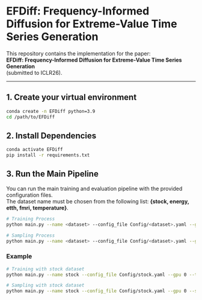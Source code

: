 # EFDiff: Frequency-Informed Diffusion for Extreme-Value Time Series Generation

This repository contains the implementation for the paper:  
**EFDiff: Frequency-Informed Diffusion for Extreme-Value Time Series Generation**  
(submitted to ICLR26).

---

## 1. Create your virtual environment
```bash
conda create -n EFDiff python=3.9
cd /path/to/EFDiff
```

## 2. Install Dependencies
```bash
conda activate EFDiff
pip install -r requirements.txt
```

## 3. Run the Main Pipeline
You can run the main training and evaluation pipeline with the provided configuration files.  
The dataset name must be chosen from the following list: **{stock, energy, etth, fmri, temperature}**.

```bash
# Training Process
python main.py --name <dataset> --config_file Config/<dataset>.yaml --gpu 0 --topk 5 --train

# Sampling Process
python main.py --name <dataset> --config_file Config/<dataset>.yaml --gpu 0 --sample 0 --topk 5 --milestone 10
```

### Example
```bash
# Training with stock dataset
python main.py --name stock --config_file Config/stock.yaml --gpu 0 --topk 5 --train

# Sampling with stock dataset
python main.py --name stock --config_file Config/stock.yaml --gpu 0 --sample 0 --topk 5 --milestone 10
```
